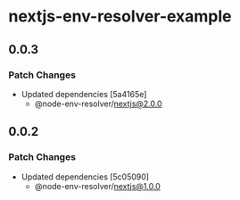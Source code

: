 # nextjs-env-resolver-example

## 0.0.3

### Patch Changes

- Updated dependencies [5a4165e]
  - @node-env-resolver/nextjs@2.0.0

## 0.0.2

### Patch Changes

- Updated dependencies [5c05090]
  - @node-env-resolver/nextjs@1.0.0
